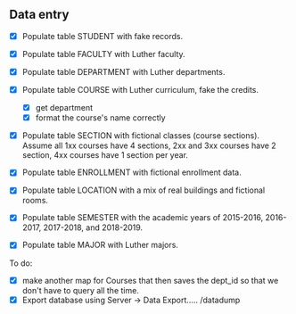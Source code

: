 
## Data entry
- [x] Populate table STUDENT with fake records.
- [x] Populate table FACULTY with Luther faculty.
- [x] Populate table DEPARTMENT with Luther departments.
- [x] Populate table COURSE with Luther curriculum, fake the credits. 
    - [x] get department
    - [x] format the course's name correctly
- [x] Populate table SECTION with fictional classes (course sections). Assume all 1xx courses have 4 sections, 2xx and 3xx courses have 2 section, 4xx courses have 1 section per year.
- [x] Populate table ENROLLMENT with fictional enrollment data.
- [x] Populate table LOCATION with a mix of real buildings and fictional rooms.
- [x] Populate table SEMESTER with the academic years of 2015-2016, 2016-2017, 2017-2018, and 2018-2019.
- [x] Populate table MAJOR with Luther majors.


To do:
- [x] make another map for Courses that then saves the dept_id so that we don't have to query all the time.
- [x] Export database using Server -> Data Export..... /datadump
